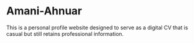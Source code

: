 # Amani-Ahnuar
This is a personal profile website designed to serve as a digital CV that is casual but still retains professional information.
